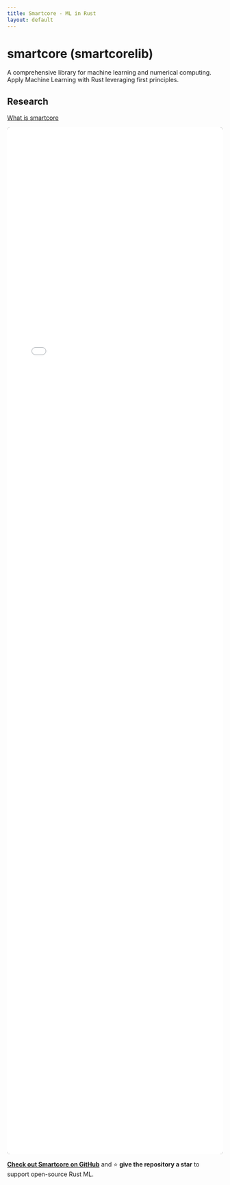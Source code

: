 ```yaml
---
title: Smartcore - ML in Rust
layout: default
---
```


# smartcore (smartcorelib)

A comprehensive library for machine learning and numerical computing. Apply Machine Learning with Rust leveraging first principles.

## Research

[What is smartcore](assets/2023-smartcore.pdf)

<embed src="assets/2023-smartcore.pdf" type="application/pdf"
       style="width:100%; min-height:60vh; background:#111; border-radius:6px; box-sizing:border-box;" />

**[Check out Smartcore on GitHub](https://github.com/smartcorelib/smartcore)** and ⭐️ **give the repository a star** to support open-source Rust ML.


